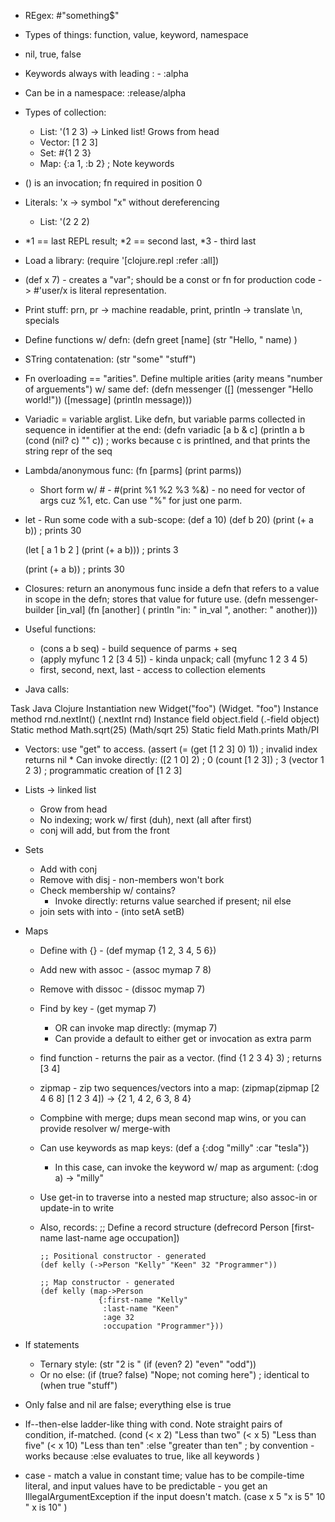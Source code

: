 * REgex: #"something$"
* Types of things: function, value, keyword, namespace
* nil, true, false

* Keywords always with leading : - :alpha
* Can be in a namespace: :release/alpha

* Types of collection:
  * List: '(1 2 3) -> Linked list! Grows from head
  * Vector: [1 2 3]
  * Set: #{1 2 3}
  * Map: {:a 1, :b 2}  ; Note keywords

* () is an invocation; fn required in position 0

* Literals: 'x -> symbol "x" without dereferencing
	* List: '(2 2 2)

* *1 == last REPL result; *2 == second last, *3 - third last

* Load a library: (require '[clojure.repl :refer :all])

* (def x 7) - creates a "var"; should be a const or fn for production
  code -> #'user/x is literal representation.

* Print stuff: prn, pr -> machine readable, print, println -> translate \n, specials

* Define functions w/ defn: (defn greet [name] (str "Hello, " name) )
* STring contatenation: (str "some" "stuff")
* Fn overloading == "arities". Define multiple arities (arity means "number of arguements") w/ same def:
  (defn messenger
  	([]								(messenger "Hello world!"))
  	([message]				(println message)))
* Variadic = variable arglist. Like defn, but variable parms collected in sequence in identifier at the end:
	(defn variadic [a b & c] 
		(println a b (cond (nil? c) "" c))  ; works because c is printlned, and that prints the string repr of the seq
* Lambda/anonymous func: (fn [parms] (print parms))
	* Short form w/ # - #(print %1 %2 %3 %&) - no need for vector of args cuz %1, etc. Can use "%" for just one parm.
* let - Run some code with a sub-scope:
	(def a 10)
	(def b 20)
	(print (+ a b))     ; prints 30

	(let [
		a 1 
		b 2
	] (print (+ a b)))  ; prints 3

	(print (+ a b))     ; prints 30

* Closures: return an anonymous func inside a defn that refers to a value in scope in the defn; stores
	that value for future use.
	(defn messenger-builder [in_val] 
		(fn [another] (
			println "in: " in_val ", another: " another)))

* Useful functions:
	* (cons a b seq) - build sequence of parms + seq
	* (apply myfunc 1 2 [3 4 5]) - kinda unpack; call (myfunc 1 2 3 4 5)
	* first, second, next, last - access to collection elements

* Java calls:

Task										Java											Clojure	
Instantiation 					new Widget("foo") 				(Widget. "foo")
Instance method					rnd.nextInt()							(.nextInt rnd)
Instance field					object.field							(.-field object)
Static method						Math.sqrt(25)							(Math/sqrt 25)
Static field						Math.prints								Math/PI


* Vectors: use "get" to access.
	(assert (= (get [1 2 3] 0) 1))    ; invalid index returns nil
		* Can invoke directly: ([2 1 0] 2)   ; 0
	(count [1 2 3]) ; 3
	(vector 1 2 3) ; programmatic creation of [1 2 3]

* Lists -> linked list
	* Grow from head
	* No indexing; work w/ first (duh), next (all after first)
  * conj will add, but from the front

* Sets
  * Add with conj
  * Remove with disj - non-members won't bork
  * Check membership w/ contains?
     * Invoke directly: returns value searched if present; nil else
  * join sets with into - (into setA setB)

* Maps
  * Define with {} - (def mymap {1 2, 3 4, 5 6})
  * Add new with assoc - (assoc mymap 7 8)
  * Remove with dissoc - (dissoc mymap 7)
  * Find by key - (get mymap 7)
  	* OR can invoke map directly: (mymap 7)
  	* Can provide a default to either get or invocation as extra parm
  * find function - returns the pair as a vector. (find {1 2 3 4} 3)    ; returns [3 4]
  * zipmap - zip two sequences/vectors into a map: (zipmap(zipmap [2 4 6 8] [1 2 3 4]) -> {2 1, 4 2, 6 3, 8 4}
  * Compbine with merge; dups mean second map wins, or you can provide resolver w/ merge-with
  * Can use keywords as map keys: (def a {:dog "milly" :car "tesla"})
  	* In this case, can invoke the keyword w/ map as argument:
  	(:dog a) -> "milly"
  * Use get-in to traverse into a nested map structure; also assoc-in or update-in to write
  * Also, records: 
		;; Define a record structure
		(defrecord Person [first-name last-name age occupation])

		;; Positional constructor - generated
		(def kelly (->Person "Kelly" "Keen" 32 "Programmer"))

		;; Map constructor - generated
		(def kelly (map->Person
		             {:first-name "Kelly"
		              :last-name "Keen"
		              :age 32
		              :occupation "Programmer"}))

* If statements
	* Ternary style: (str "2 is " (if (even? 2) "even" "odd"))
	* Or no else: (if (true? false) "Nope; not coming here")  ; identical to (when true "stuff")
* Only false and nil are false; everything else is true
* If--then-else ladder-like thing with cond. Note straight pairs of condition, if-matched.
	(cond
		(< x 2) "Less than two"
		(< x 5) "Less than five"
		(< x 10) "Less than ten"
		:else "greater than ten"    ; by convention - works because :else evaluates to true, like all keywords
	)
* case - match a value in constant time; value has to be compile-time literal, and input values have to be predictable - you get an IllegalArgumentException if the input doesn't match.
	(case x
		5 "x is 5"
		10 " x is 10"
	)